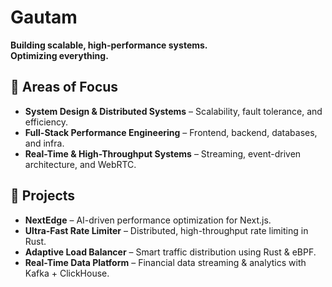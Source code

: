 # Gautam  

**Building scalable, high-performance systems.**  
**Optimizing everything.**  

## 🔹 Areas of Focus  
- **System Design & Distributed Systems** – Scalability, fault tolerance, and efficiency.  
- **Full-Stack Performance Engineering** – Frontend, backend, databases, and infra.  
- **Real-Time & High-Throughput Systems** – Streaming, event-driven architecture, and WebRTC.  

## 🔹 Projects  
- **NextEdge** – AI-driven performance optimization for Next.js.  
- **Ultra-Fast Rate Limiter** – Distributed, high-throughput rate limiting in Rust.  
- **Adaptive Load Balancer** – Smart traffic distribution using Rust & eBPF.  
- **Real-Time Data Platform** – Financial data streaming & analytics with Kafka + ClickHouse.  

